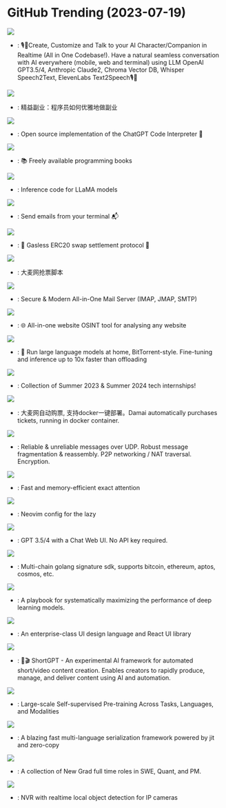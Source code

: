# GitHub Trending (2023-07-19)

![](https://img.shields.io/badge/Swift-New%20428-green?style=flat-square&logo=appveyor)
- [](https://github.comundefined): 🎙️🤖Create, Customize and Talk to your AI Character/Companion in Realtime (All in One Codebase!). Have a natural seamless conversation with AI everywhere (mobile, web and terminal) using LLM OpenAI GPT3.5/4, Anthropic Claude2, Chroma Vector DB, Whisper Speech2Text, ElevenLabs Text2Speech🎙️🤖

![](https://img.shields.io/badge/none-New%20410-green?style=flat-square&logo=appveyor)
- [](https://github.comundefined): 精益副业：程序员如何优雅地做副业

![](https://img.shields.io/badge/Python-New%20184-green?style=flat-square&logo=appveyor)
- [](https://github.comundefined): Open source implementation of the ChatGPT Code Interpreter 👾

![](https://img.shields.io/badge/none-New%202-green?style=flat-square&logo=appveyor)
- [](https://github.comundefined): 📚 Freely available programming books

![](https://img.shields.io/badge/Python-New%202-green?style=flat-square&logo=appveyor)
- [](https://github.comundefined): Inference code for LLaMA models

![](https://img.shields.io/badge/Go-New%20151-green?style=flat-square&logo=appveyor)
- [](https://github.comundefined): Send emails from your terminal 📬

![](https://img.shields.io/badge/Solidity-New%2067-green?style=flat-square&logo=appveyor)
- [](https://github.comundefined): 🦄 Gasless ERC20 swap settlement protocol 🦄

![](https://img.shields.io/badge/Python-New%2038-green?style=flat-square&logo=appveyor)
- [](https://github.comundefined): 大麦网抢票脚本

![](https://img.shields.io/badge/Rust-New%20434-green?style=flat-square&logo=appveyor)
- [](https://github.comundefined): Secure & Modern All-in-One Mail Server (IMAP, JMAP, SMTP)

![](https://img.shields.io/badge/TypeScript-New%20410-green?style=flat-square&logo=appveyor)
- [](https://github.comundefined): 🌐 All-in-one website OSINT tool for analysing any website

![](https://img.shields.io/badge/Python-New%20361-green?style=flat-square&logo=appveyor)
- [](https://github.comundefined): 🌸 Run large language models at home, BitTorrent-style. Fine-tuning and inference up to 10x faster than offloading

![](https://img.shields.io/badge/none-New%2089-green?style=flat-square&logo=appveyor)
- [](https://github.comundefined): Collection of Summer 2023 & Summer 2024 tech internships!

![](https://img.shields.io/badge/Rust-New%2048-green?style=flat-square&logo=appveyor)
- [](https://github.comundefined): 大麦网自动购票, 支持docker一键部署。Damai automatically purchases tickets, running in docker container.

![](https://img.shields.io/badge/C%2B%2B-New%2047-green?style=flat-square&logo=appveyor)
- [](https://github.comundefined): Reliable & unreliable messages over UDP. Robust message fragmentation & reassembly. P2P networking / NAT traversal. Encryption.

![](https://img.shields.io/badge/Python-New%20205-green?style=flat-square&logo=appveyor)
- [](https://github.comundefined): Fast and memory-efficient exact attention

![](https://img.shields.io/badge/Lua-New%20254-green?style=flat-square&logo=appveyor)
- [](https://github.comundefined): Neovim config for the lazy

![](https://img.shields.io/badge/Python-New%20254-green?style=flat-square&logo=appveyor)
- [](https://github.comundefined): GPT 3.5/4 with a Chat Web UI. No API key required.

![](https://img.shields.io/badge/Go-New%206-green?style=flat-square&logo=appveyor)
- [](https://github.comundefined): Multi-chain golang signature sdk, supports bitcoin, ethereum, aptos, cosmos, etc.

![](https://img.shields.io/badge/none-New%2093-green?style=flat-square&logo=appveyor)
- [](https://github.comundefined): A playbook for systematically maximizing the performance of deep learning models.

![](https://img.shields.io/badge/TypeScript-New%2018-green?style=flat-square&logo=appveyor)
- [](https://github.comundefined): An enterprise-class UI design language and React UI library

![](https://img.shields.io/badge/Python-New%20460-green?style=flat-square&logo=appveyor)
- [](https://github.comundefined): 🚀🎬 ShortGPT - An experimental AI framework for automated short/video content creation. Enables creators to rapidly produce, manage, and deliver content using AI and automation.

![](https://img.shields.io/badge/Python-New%20139-green?style=flat-square&logo=appveyor)
- [](https://github.comundefined): Large-scale Self-supervised Pre-training Across Tasks, Languages, and Modalities

![](https://img.shields.io/badge/Java-New%2094-green?style=flat-square&logo=appveyor)
- [](https://github.comundefined): A blazing fast multi-language serialization framework powered by jit and zero-copy

![](https://img.shields.io/badge/none-New%2025-green?style=flat-square&logo=appveyor)
- [](https://github.comundefined): A collection of New Grad full time roles in SWE, Quant, and PM.

![](https://img.shields.io/badge/Python-New%20139-green?style=flat-square&logo=appveyor)
- [](https://github.comundefined): NVR with realtime local object detection for IP cameras

